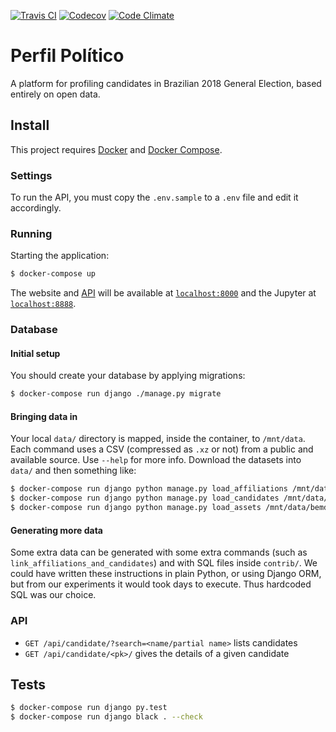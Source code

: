 [![Travis CI](https://img.shields.io/travis/okfn-brasil/perfil.svg)](https://travis-ci.org/okfn-brasil/perfil)
[![Codecov](https://img.shields.io/codecov/c/github/okfn-brasil/perfil.svg)](https://codecov.io/gh/okfn-brasil/perfil)
[![Code Climate](https://img.shields.io/codeclimate/maintainability/okfn-brasil/perfil.svg)](https://codeclimate.com/github/okfn-brasil/perfil)

# Perfil Político

A platform for profiling candidates in Brazilian 2018 General Election, based
entirely on open data.

## Install

This project requires [Docker](https://docs.docker.com/install/) and
[Docker Compose](https://docs.docker.com/compose/install/).

### Settings

To run the API, you must copy the `.env.sample` to a `.env` file and
edit it accordingly.

### Running

Starting the application:

```sh
$ docker-compose up
```

The website and [API](#api) will be available at
[`localhost:8000`](http://localhost:8000) and the Jupyter at
[`localhost:8888`](http://localhost:8888).

### Database

#### Initial setup

You should create your database by applying migrations:

```sh
$ docker-compose run django ./manage.py migrate
```

#### Bringing data in

Your local `data/` directory is mapped, inside the container, to `/mnt/data`.
Each command uses a CSV (compressed as `.xz` or not) from a public and
available source. Use `--help` for more info. Download the datasets into
`data/` and then something like:

```sh
$ docker-compose run django python manage.py load_affiliations /mnt/data/filiacao.csv
$ docker-compose run django python manage.py load_candidates /mnt/data/candidatura.csv
$ docker-compose run django python manage.py load_assets /mnt/data/bemdeclarado.csv
```

#### Generating more data

Some extra data can be generated with some extra commands (such as
`link_affiliations_and_candidates`) and with SQL files inside `contrib/`. We
could have written these instructions in plain Python, or using Django ORM,
but from our experiments it would took days to execute.  Thus hardcoded SQL was
our choice.

### API

* `GET /api/candidate/?search=<name/partial name>` lists candidates
* `GET /api/candidate/<pk>/` gives the details of a given candidate

## Tests

```sh
$ docker-compose run django py.test
$ docker-compose run django black . --check
```
